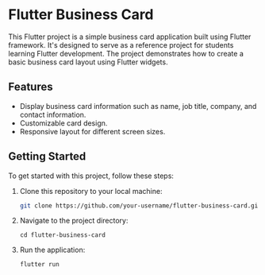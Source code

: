 # Flutter Business Card

This Flutter project is a simple business card application built using Flutter framework. It's designed to serve as a reference project for students learning Flutter development. The project demonstrates how to create a basic business card layout using Flutter widgets.

## Features

- Display business card information such as name, job title, company, and contact information.
- Customizable card design.
- Responsive layout for different screen sizes.

## Getting Started

To get started with this project, follow these steps:

1. Clone this repository to your local machine:

   ```bash
   git clone https://github.com/your-username/flutter-business-card.git
   ```

2. Navigate to the project directory:

    ```
   cd flutter-business-card
   ```
   
3. Run the application:

    ```
   flutter run
   ```
